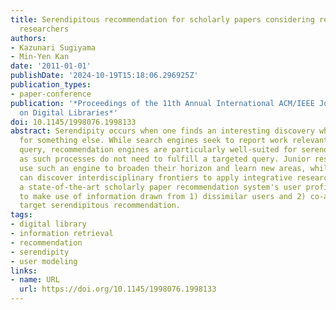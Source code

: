 ```yaml
---
title: Serendipitous recommendation for scholarly papers considering relations among
  researchers
authors:
- Kazunari Sugiyama
- Min-Yen Kan
date: '2011-01-01'
publishDate: '2024-10-19T15:18:06.296925Z'
publication_types:
- paper-conference
publication: '*Proceedings of the 11th Annual International ACM/IEEE Joint Conference
  on Digital Libraries*'
doi: 10.1145/1998076.1998133
abstract: Serendipity occurs when one finds an interesting discovery while searching
  for something else. While search engines seek to report work relevant to a targeted
  query, recommendation engines are particularly well-suited for serendipitous recommendations
  as such processes do not need to fulfill a targeted query. Junior researchers can
  use such an engine to broaden their horizon and learn new areas, while senior researchers
  can discover interdisciplinary frontiers to apply integrative research. We adapt
  a state-of-the-art scholarly paper recommendation system's user profile construction
  to make use of information drawn from 1) dissimilar users and 2) co-authors to specifically
  target serendipitous recommendation.
tags:
- digital library
- information retrieval
- recommendation
- serendipity
- user modeling
links:
- name: URL
  url: https://doi.org/10.1145/1998076.1998133
---
```

